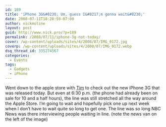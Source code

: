 ```yaml
---
id: 189
title: 'iPhone 3G&#8230; Um, guess I&#8217;m gonna wait&#8230;'
date: 2008-07-11T18:28:59-07:00
author: nickmoline
layout: post
guid: http://www.nick.pro/?p=189
permalink: /2008/07/11/iphone-3g-not-today/
cover: /wp-content/uploads/sites/4/2008/07/IMG_0172.jpg
coverp: /wp-content/uploads/sites/4/2008/07/IMG_0172.webp
dsq_thread_id: 335274567
categories:
  - Events
tags:
  - Gadgets
  - iPhone
---
```

Went down to the apple store with [Tim](http://www.timstanley.com) to check out the new iPhone 3G that was released today. But even at 6:30 p.m. (the phone had already been on sale for 10 and a half hours), the line was still stretched all the way around the Apple Store. I&#8217;m going to wait and hopefully pick one up next week when I don&#8217;t have to wait quite so long to get one. The line was so long NBC News was there interviewing people waiting in line. (note the news van on the left of the image)

<!--more-->

<amp-img src="{{ site.baseurl }}/wp-content/uploads/sites/4/2008/07/img_0167.jpg" title="Long Lines at the Apple Store" alt="Long Lines at the Apple Store" width="1200" height="1600" layout="responsive" lightbox></amp-img>